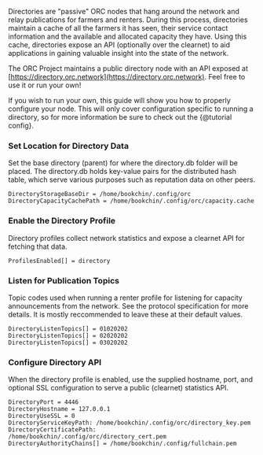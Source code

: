 Directories are "passive" ORC nodes that hang around the network and relay 
publications for farmers and renters. During this process, directories maintain 
a cache of all the farmers it has seen, their service contact information and 
the available and allocated capacity they have. Using this cache, directories 
expose an API (optionally over the clearnet) to aid applications in gaining 
valuable insight into the state of the network.

The ORC Project maintains a public directory node with an API exposed at 
[https://directory.orc.network](https://directory.orc.network). Feel free to 
use it or run your own!

If you wish to run your own, this guide will show you how to properly configure 
your node. This will only cover configuration specific to running a directory, 
so for more information be sure to check out the {@tutorial config}.

### Set Location for Directory Data

Set the base directory (parent) for where the directory.db folder will be 
placed. The directory.db holds key-value pairs for the distributed hash 
table, which serve various purposes such as reputation data on other peers.

```
DirectoryStorageBaseDir = /home/bookchin/.config/orc
DirectoryCapacityCachePath = /home/bookchin/.config/orc/capacity.cache
```

### Enable the Directory Profile

Directory profiles collect network statistics and expose a clearnet API for 
fetching that data.

```
ProfilesEnabled[] = directory
```

### Listen for Publication Topics

Topic codes used when running a renter profile for listening for capacity 
announcements from the network. See the protocol specification for more 
details. It is mostly reccommended to leave these at their default values.

```
DirectoryListenTopics[] = 01020202
DirectoryListenTopics[] = 02020202
DirectoryListenTopics[] = 03020202
```

### Configure Directory API

When the directory profile is enabled, use the supplied hostname, port, and 
optional SSL configuration to serve a public (clearnet) statistics API.

```
DirectoryPort = 4446
DirectoryHostname = 127.0.0.1
DirectoryUseSSL = 0
DirectoryServiceKeyPath: /home/bookchin/.config/orc/directory_key.pem
DirectoryCertificatePath: /home/bookchin/.config/orc/directory_cert.pem
DirectoryAuthorityChains[] = /home/bookchin/.config/fullchain.pem
```

